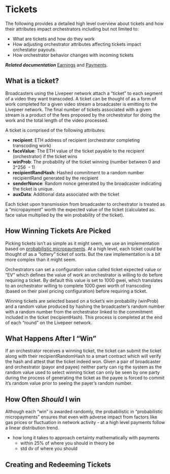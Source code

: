 # Tickets

The following provides a detailed high level overview about tickets and how their attributes impact orchestrators including but not limited to:

- What are tickets and how do they work
- How adjusting orchestrator attributes affecting tickets impact orchestator payouts
- How orchestrator behavior changes with incoming tickets

***Related documentation*** [Earnings](https://docs.livepeer.org/video-miners/core-concepts/earnings) and [Payments](https://docs.livepeer.org/video-miners/core-concepts/payments).

## What is a ticket?

Broadcasters using the Livepeer network attach a “ticket” to each segment of a video they want transcoded. A ticket can be thought of as a form of work completed for a given video stream a broadcaster is emitting to the Livepeer network.  The final number of tickets associated with a given stream is a product of the fees proposed by the orchestrator for doing the work and the total length of the video processed.

A ticket is comprised of the following attributes:

- **recipient**: ETH address of recipient (orchestrator completing transcoding work)
- **faceValue**: The ETH value of the ticket payable to the recipient (orchestrator) if the ticket wins
- **winProb**: The probability of the ticket winning (number between 0 and 2^256
 - 1)
- **recipientRandHash**: Hashed commitment to a random number recipientRand generated by the recipient
- **senderNonce**: Random nonce generated by the broadcaster indicating the ticket is unique.
- **auxData**: Additional data associated with the ticket

Each ticket upon transmission from broadcaster to orchestrator is treated as a “micropayment” worth the expected value of the ticket (calculated as: face value multiplied by the win probability of the ticket).

## How Winning Tickets Are Picked

Picking tickets isn’t as simple as it might seem, we use an implementation based on [probabilistic micropayments](https://medium.com/livepeer-blog/streamflow-probabilistic-micropayments-f3a647672462).  At a high level, each ticket could be thought of as a “lottery” ticket of sorts.  But the raw implementation is a bit more complex than it might seem.

Orchestrators can set a configuration value called ticket expected value or “EV” which defines the value of work an orchestrator is willing to do before requiring a ticket.  By default this value is set to 1000 gwei, which translates to an orchestrator willing to complete 1000 gwei worth of transcoding (based on their pixel pricing configuration) before requiring a ticket.

Winning tickets are selected based on a ticket’s win probability (winProb) and a random value produced by hashing the broadcaster’s random number with a random number from the orchestrator linked to the commitment included in the ticket (recipientHash).  This process is completed at the end of each “round” on the Livepeer network.

## What Happens After I “Win”

If an orchestrator receives a winning ticket, the ticket can submit the ticket along with their recipientRandomHash to a smart contract which will verify the hash and attest that the ticket indeed won.  Given a pair of broadcaster and orchestrator (payor and payee) neither party can rig the system as the random value used to select winning ticket can only be seen by one party during the process of generating the ticket as the payee is forced to commit it’s random value prior to seeing the payer’s random number.

## How Often *Should* I win

Although each “win” is awarded randomly, the probabilistic in “probabilistic micropayments” ensures that even with adverse impact from factors like gas prices or fluctuation in network activity - at a high level payments follow a linear distribution trend.

- how long it takes to approach certainty mathematically with payments
    - within 25% of where you should in theory be
    - std dv of where you should
    

## Creating and Redeeming Tickets
